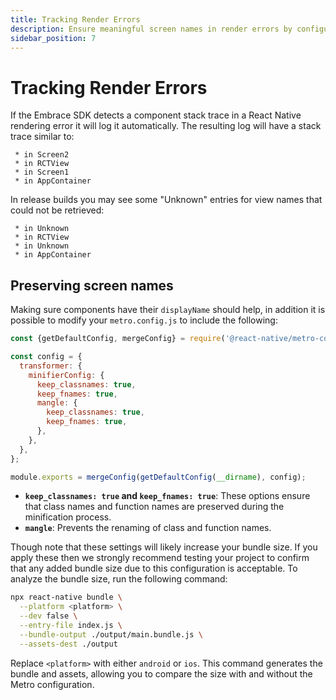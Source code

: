 ```yaml
---
title: Tracking Render Errors
description: Ensure meaningful screen names in render errors by configuring Metro bundler.
sidebar_position: 7
---
```


# Tracking Render Errors

If the Embrace SDK detects a component stack trace in a React Native rendering error it will log it automatically. The
resulting log will have a stack trace similar to:

```text
 * in Screen2
 * in RCTView
 * in Screen1
 * in AppContainer
 ```

In release builds you may see some "Unknown" entries for view names that could not be retrieved:

```text
 * in Unknown
 * in RCTView
 * in Unknown
 * in AppContainer
```

## Preserving screen names

Making sure components have their `displayName` should help, in addition it is possible to modify your `metro.config.js`
to include the following:

```javascript
const {getDefaultConfig, mergeConfig} = require('@react-native/metro-config');

const config = {
  transformer: {
    minifierConfig: {
      keep_classnames: true,
      keep_fnames: true,
      mangle: {
        keep_classnames: true,
        keep_fnames: true,
      },
    },
  },
};

module.exports = mergeConfig(getDefaultConfig(__dirname), config);
```

- **`keep_classnames: true` and `keep_fnames: true`**: These options ensure that class names and function names are
preserved during the minification process.  
- **`mangle`**: Prevents the renaming of class and function names.  

Though note that these settings will likely increase your bundle size. If you apply these then we strongly recommend
testing your project to confirm that any added bundle size due to this configuration is acceptable.
To analyze the bundle size, run the following command:

```bash
npx react-native bundle \
  --platform <platform> \
  --dev false \
  --entry-file index.js \
  --bundle-output ./output/main.bundle.js \
  --assets-dest ./output
```

Replace `<platform>` with either `android` or `ios`. This command generates the bundle and assets, allowing you to
compare the size with and without the Metro configuration.
